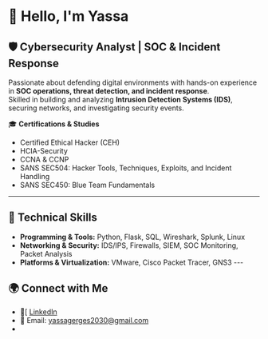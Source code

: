 # 👋 Hello, I'm Yassa

## 🛡️ Cybersecurity Analyst | SOC & Incident Response

Passionate about defending digital environments with hands-on experience in **SOC operations, threat detection, and incident response**.  
Skilled in building and analyzing **Intrusion Detection Systems (IDS)**, securing networks, and investigating security events.  

🎓 **Certifications & Studies**  
- Certified Ethical Hacker (CEH)  
- HCIA-Security  
- CCNA & CCNP  
- SANS SEC504: Hacker Tools, Techniques, Exploits, and Incident Handling  
- SANS SEC450: Blue Team Fundamentals  

---

## 🚀 Technical Skills
- **Programming & Tools:** Python, Flask, SQL, Wireshark, Splunk, Linux  
- **Networking & Security:** IDS/IPS, Firewalls, SIEM, SOC Monitoring, Packet Analysis  
- **Platforms & Virtualization:** VMware, Cisco Packet Tracer, GNS3  ---


## 🌍 Connect with Me
- 💼[ [LinkedIn](https://www.linkedin.com/in/yassa-gerges/)
- 📧 Email: yassagerges2030@gmail.com
- 
